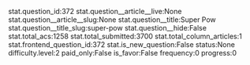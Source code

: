 stat.question_id:372
stat.question__article__live:None
stat.question__article__slug:None
stat.question__title:Super Pow
stat.question__title_slug:super-pow
stat.question__hide:False
stat.total_acs:1258
stat.total_submitted:3700
stat.total_column_articles:1
stat.frontend_question_id:372
stat.is_new_question:False
status:None
difficulty.level:2
paid_only:False
is_favor:False
frequency:0
progress:0
